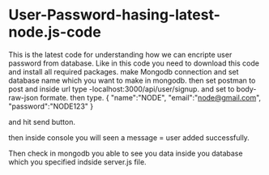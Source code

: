 # User-Password-hasing-latest-node.js-code

This is the latest code for understanding how we can encripte user password from database.
Like in this code you need to download this code and install all required packages.
make Mongodb connection and set database name which you want to make in mongodb.
then set postman to post and inside url type -localhost:3000/api/user/signup.
and set to body-raw-json formate.
then type.
{
"name":"NODE",
"email":"node@gmail.com",
"password":"NODE123"
}

and hit send button.

then inside console you will seen a message = user added successfully.

Then check in mongodb you able to see you data inside you database which you specified indside server.js file.


